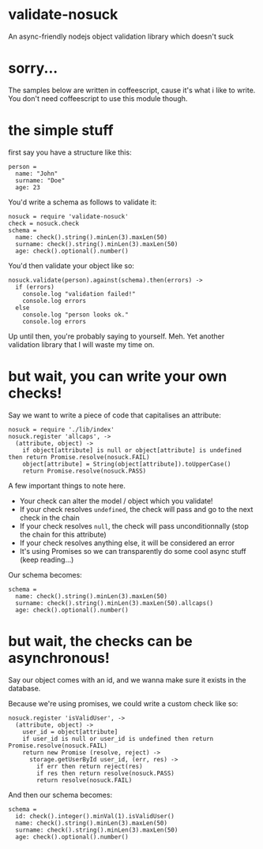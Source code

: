 # validate-nosuck
An async-friendly nodejs object validation library which doesn't suck


# sorry...

The samples below are written in coffeescript, cause it's what i like to write.
You don't need coffeescript to use this module though.


# the simple stuff

first say you have a structure like this:

    person =
      name: "John"
      surname: "Doe"
      age: 23


You'd write a schema as follows to validate it:

    nosuck = require 'validate-nosuck'
    check = nosuck.check
    schema =
      name: check().string().minLen(3).maxLen(50)
      surname: check().string().minLen(3).maxLen(50)
      age: check().optional().number()


You'd then validate your object like so:

    nosuck.validate(person).against(schema).then(errors) ->
      if (errors)
        console.log "validation failed!"
        console.log errors
      else
        console.log "person looks ok."
        console.log errors


Up until then, you're probably saying to yourself. Meh. Yet another validation
library that I will waste my time on.

# but wait, you can write your own checks!

Say we want to write a piece of code that capitalises an attribute:

    nosuck = require './lib/index'
    nosuck.register 'allcaps', ->
      (attribute, object) ->
        if object[attribute] is null or object[attribute] is undefined then return Promise.resolve(nosuck.FAIL)
        object[attribute] = String(object[attribute]).toUpperCase()
        return Promise.resolve(nosuck.PASS)

A few important things to note here.

* Your check can alter the model / object which you validate!
* If your check resolves `undefined`, the check will pass and go to the next check in the chain
* If your check resolves `null`, the check will pass unconditionnally (stop the chain for this attribute)
* If your check resolves anything else, it will be considered an error
* It's using Promises so we can transparently do some cool async stuff (keep reading...)

Our schema becomes:

    schema =
      name: check().string().minLen(3).maxLen(50)
      surname: check().string().minLen(3).maxLen(50).allcaps()
      age: check().optional().number()


# but wait, the checks can be asynchronous!

Say our object comes with an id, and we wanna make sure it exists in the database.

Because we're using promises, we could write a custom check like so:

    nosuck.register 'isValidUser', ->
      (attribute, object) ->
        user_id = object[attribute]
        if user_id is null or user_id is undefined then return Promise.resolve(nosuck.FAIL)
        return new Promise (resolve, reject) ->
          storage.getUserById user_id, (err, res) ->
            if err then return reject(res)
            if res then return resolve(nosuck.PASS)
            return resolve(nosuck.FAIL)

And then our schema becomes:

    schema =
      id: check().integer().minVal(1).isValidUser()
      name: check().string().minLen(3).maxLen(50)
      surname: check().string().minLen(3).maxLen(50)
      age: check().optional().number()

